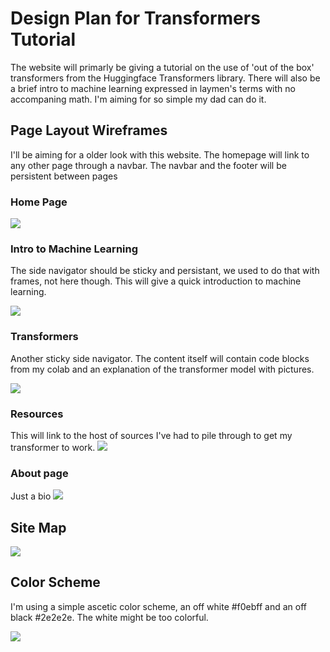 # Design Plan for Transformers Tutorial 
The website will primarly be giving a tutorial on the use of 'out of the box' transformers from the Huggingface Transformers library. There will also be a brief intro to machine learning expressed in laymen's terms with no accompaning math. I'm aiming for so simple my dad can do it. 

## Page Layout Wireframes
I'll be aiming for a older look with this website. The homepage will link to any other page through a navbar. The navbar and the footer will be persistent between pages

### Home Page

<img src="img/home.jpg">

### Intro to Machine Learning
The side navigator should be sticky and persistant, we used to do that with frames, not here though. This will give a quick introduction to machine learning. 

<img src="img/intro.jpg">

### Transformers
Another sticky side navigator. The content itself will contain code blocks from my colab and an explanation of the transformer model with pictures. 

<img src="img/transformers.jpg">

### Resources
This will link to the host of sources I've had to pile through to get my transformer to work. 
<img src="img/resources.jpg">

### About page
Just a bio
<img src="img/about.jpg">

## Site Map

<img src="img/siteMap.jpg">

## Color Scheme

I'm using a simple ascetic color scheme, an off white #f0ebff and an off black #2e2e2e. The white might be too colorful. 

<img src="img/colors.png">